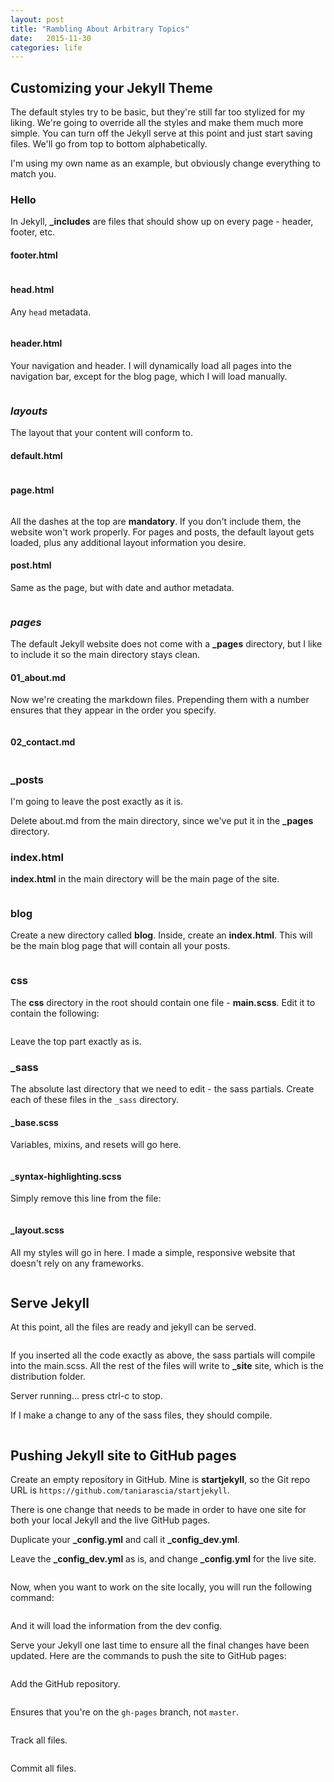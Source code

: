 ```yaml
---
layout: post
title: "Rambling About Arbitrary Topics"
date:   2015-11-30
categories: life
---
```


## Customizing your Jekyll Theme

The default styles try to be basic, but they're still far too stylized for my liking. We're going to override all the styles and make them much more simple. You can turn off the Jekyll serve at this point and just start saving files. We'll go from top to bottom alphabetically.

I'm using my own name as an example, but obviously change everything to match you.

### Hello

In Jekyll, **_includes** are files that should show up on every page - header, footer, etc.

#### footer.html

```html

```

#### head.html

Any `head` metadata.

```html

```

#### header.html

Your navigation and header. I will dynamically load all pages into the navigation bar, except for the blog page, which I will load manually.

```html

```

### _layouts_

The layout that your content will conform to.

#### default.html

```html

```

#### page.html

```html

```

All the dashes at the top are **mandatory**. If you don't include them, the website won't work properly. For pages and posts, the default layout gets loaded, plus any additional layout information you desire.

#### post.html

Same as the page, but with date and author metadata.

```html

```

### _pages_

The default Jekyll website does not come with a **_pages** directory, but I like to include it so the main directory stays clean.

#### 01_about.md

Now we're creating the markdown files. Prepending them with a number ensures that they appear in the order you specify.

```markdown

```

#### 02_contact.md

```markdown

```

### _posts

I'm going to leave the post exactly as it is.

Delete about.md from the main directory, since we've put it in the **_pages** directory.

### index.html

**index.html** in the main directory will be the main page of the site.

```html

```

### blog

Create a new directory called **blog**. Inside, create an **index.html**. This will be the main blog page that will contain all your posts.

```html

```

### css

The **css** directory in the root should contain one file - **main.scss**. Edit it to contain the following:

```scss

```

Leave the top part exactly as is.

### _sass

The absolute last directory that we need to edit - the sass partials. Create each of these files in the `_sass` directory.

#### _base.scss

Variables, mixins, and resets will go here.

```scss

```

#### _syntax-highlighting.scss

Simply remove this line from the file:

```scss

```

#### _layout.scss

All my styles will go in here. I made a simple, responsive website that doesn't rely on any frameworks.

```scss

```

## Serve Jekyll

At this point, all the files are ready and jekyll can be served.

```bash

```

If you inserted all the code exactly as above, the sass partials will compile into the main.scss. All the rest of the files will write to **_site** site, which is the distribution folder.

Server running... press ctrl-c to stop.

If I make a change to any of the sass files, they should compile.

```terminal

```

## Pushing Jekyll site to GitHub pages

Create an empty repository in GitHub. Mine is **startjekyll**, so the Git repo URL is `https://github.com/taniarascia/startjekyll`.

There is one change that needs to be made in order to have one site for both your local Jekyll and the live GitHub pages.

Duplicate your **_config.yml** and call it **_config_dev.yml**.

Leave the **_config_dev.yml** as is, and change **_config.yml** for the live site.

```yaml

```

Now, when you want to work on the site locally, you will run the following command:

```bash

```

And it will load the information from the dev config.

Serve your Jekyll one last time to ensure all the final changes have been updated. Here are the commands to push the site to GitHub pages:

```bash

```

Add the GitHub repository.

```bash

```

Ensures that you're on the `gh-pages` branch, not `master`.

```bash

```

Track all files.

```bash

```

Commit all files.